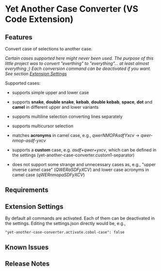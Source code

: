 # Yet Another Case Converter (VS Code Extension)

## Features

Convert case of selections to another case.

*Certain cases supported here might never been used. The purpose of this little project was to convert "everthing" to "everything"... at least almost everything ;) Each conversion command can be deactivated if you want. See section [Extension Settings](#extension-settings)*

Supported cases:
- supports simple upper and lower case

- supports **snake**, **double snake**, **kebab**, **double kebab**, **space**, **dot** and **camel** in different upper and lower variants

- supports multiline selection converting lines separately

- supports multicursor selection

- matches **acronyms** in camel case, e.g., *qwerNMOPAsdfYxcv* -> *qwer-nmop-asdf-yxcv*

- supports a **custom** case, e.g. *asdf+qwer+yxcv*, which can be defined in the settings (yet-another-case-converter.custom1-separator)

- does not support some strange and unnecessary cases as, e.g.,  "upper inverse camel case" (*QWERaSDFyXCV*) and lower case acronyms in camel case (*qWERnmopaSDFyXCV*)

## Requirements

## Extension Settings

By default all commands are activated. Each of them can be deactivated in the settings. Editing the settings.json directly would be, e.g.,

    "yet-another-case-converter.activate.cobol-case": false

## Known Issues

## Release Notes
